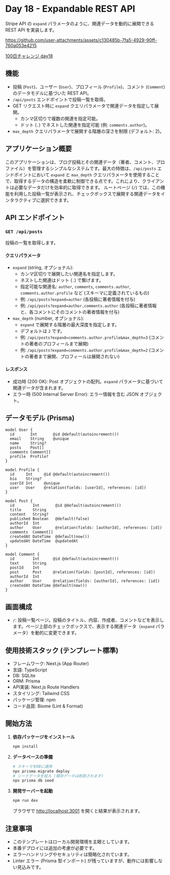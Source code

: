 # Day 18 - Expandable REST API

Stripe API の `expand` パラメータのように、関連データを動的に展開できる REST API を実装します。

https://github.com/user-attachments/assets/c130485b-7fa5-4929-90ff-760a053e4215

[100日チャレンジ day18](https://zenn.dev/gin_nazo/scraps/f84a82218807b9)

## 機能

- 投稿 (`Post`)、ユーザー (`User`)、プロフィール (`Profile`)、コメント (`Comment`) のデータモデルに基づいた REST API。
- `/api/posts` エンドポイントで投稿一覧を取得。
- GET リクエスト時に `expand` クエリパラメータで関連データを指定して展開。
  - カンマ区切りで複数の関連を指定可能。
  - ドット (`.`) でネストした関連を指定可能 (例: `comments.author`)。
- `max_depth` クエリパラメータで展開する階層の深さを制限 (デフォルト: 2)。

## アプリケーション概要

このアプリケーションは、ブログ投稿とその関連データ（著者、コメント、プロファイル）を管理するシンプルなシステムです。最大の特徴は、`/api/posts` エンドポイントにおいて `expand` と `max_depth` クエリパラメータを使用することで、取得するデータの構造を柔軟に制御できる点です。これにより、クライアントは必要なデータだけを効率的に取得できます。
ルートページ (`/`) では、この機能を利用した投稿一覧が表示され、チェックボックスで展開する関連データをインタラクティブに選択できます。

## API エンドポイント

### `GET /api/posts`

投稿の一覧を取得します。

#### クエリパラメータ

- `expand` (string, オプショナル):
  - カンマ区切りで展開したい関連名を指定します。
  - ネストした関連はドット (`.`) で繋げます。
  - 指定可能な関連名: `author`, `comments`, `comments.author`, `comments.author.profile` など (スキーマに定義されているもの)
  - 例: `/api/posts?expand=author` (各投稿に著者情報を付与)
  - 例: `/api/posts?expand=author,comments.author` (各投稿に著者情報と、各コメントにそのコメントの著者情報を付与)
- `max_depth` (number, オプショナル):
  - `expand` で展開する階層の最大深度を指定します。
  - デフォルトは `2` です。
  - 例: `/api/posts?expand=comments.author.profile&max_depth=3` (コメントの著者のプロフィールまで展開)
  - 例: `/api/posts?expand=comments.author.profile&max_depth=2` (コメントの著者まで展開、プロフィールは展開されない)

#### レスポンス

- 成功時 (200 OK): Post オブジェクトの配列。`expand` パラメータに基づいて関連データが含まれます。
- エラー時 (500 Internal Server Error): エラー情報を含む JSON オブジェクト。

## データモデル (Prisma)

```prisma
model User {
  id       Int       @id @default(autoincrement())
  email    String    @unique
  name     String?
  posts    Post[]
  comments Comment[]
  profile  Profile?
}

model Profile {
  id     Int     @id @default(autoincrement())
  bio    String?
  userId Int     @unique
  user   User    @relation(fields: [userId], references: [id])
}

model Post {
  id        Int       @id @default(autoincrement())
  title     String
  content   String?
  published Boolean   @default(false)
  authorId  Int
  author    User      @relation(fields: [authorId], references: [id])
  comments  Comment[]
  createdAt DateTime  @default(now())
  updatedAt DateTime  @updatedAt
}

model Comment {
  id        Int      @id @default(autoincrement())
  text      String
  postId    Int
  post      Post     @relation(fields: [postId], references: [id])
  authorId  Int
  author    User     @relation(fields: [authorId], references: [id])
  createdAt DateTime @default(now())
}
```

## 画面構成

- `/`: 投稿一覧ページ。投稿のタイトル、内容、作成者、コメントなどを表示します。ページ上部のチェックボックスで、表示する関連データ（`expand` パラメータ）を動的に変更できます。

## 使用技術スタック (テンプレート標準)

- フレームワーク: Next.js (App Router)
- 言語: TypeScript
- DB: SQLite
- ORM: Prisma
- API実装: Next.js Route Handlers
- スタイリング: Tailwind CSS
- パッケージ管理: npm
- コード品質: Biome (Lint & Format)

## 開始方法

1. **依存パッケージをインストール**
   ```bash
   npm install
   ```

2. **データベースの準備**
   ```bash
   # スキーマをDBに適用
   npx prisma migrate deploy
   # シードデータを投入 (既存データは削除されます)
   npx prisma db seed
   ```

3. **開発サーバーを起動**
   ```bash
   npm run dev
   ```
   ブラウザで [http://localhost:3001](http://localhost:3001) を開くと結果が表示されます。

## 注意事項

- このテンプレートはローカル開発環境を主眼としています。
- 本番デプロイには追加の考慮が必要です。
- エラーハンドリングやセキュリティは簡略化されています。
- Linter エラー (Prisma 型インポート) が残っていますが、動作には影響しない見込みです。

